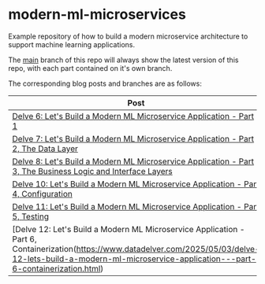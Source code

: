 # modern-ml-microservices
Example repository of how to build a modern microservice architecture to support machine learning applications.

The [main](https://github.com/DataDelver/modern-ml-microservices) branch of this repo will always show the latest version of this repo, with each part contained on it's own branch.

The corresponding blog posts and branches are as follows:

| Post | Branch |
| ----------- | ----------- |
| [Delve 6: Let's Build a Modern ML Microservice Application - Part 1](https://www.datadelver.com/software%20engineering/2025/01/26/ml-micro-part-one.html) | [part-one](https://github.com/DataDelver/modern-ml-microservices/tree/part-one) |
| [Delve 7: Let's Build a Modern ML Microservice Application - Part 2, The Data Layer](https://www.datadelver.com/software%20engineering/2025/02/05/ml-micro-part-two.html) | [part-two](https://github.com/DataDelver/modern-ml-microservices/tree/part-two) |
| [Delve 8: Let's Build a Modern ML Microservice Application - Part 3, The Business Logic and Interface Layers](https://www.datadelver.com/software%20engineering/2025/02/16/ml-micro-part-three.html) | [part-three](https://github.com/DataDelver/modern-ml-microservices/tree/part-three) |
| [Delve 10: Let's Build a Modern ML Microservice Application - Part 4, Configuration](https://www.datadelver.com/2025/03/25/delve-10-lets-build-a-modern-ml-microservice-application---part-4-configuration.html) | [part-four](https://github.com/DataDelver/modern-ml-microservices/tree/part-four) |
| [Delve 11: Let's Build a Modern ML Microservice Application - Part 5, Testing](https://www.datadelver.com/2025/04/13/delve-11-lets-build-a-modern-ml-microservice-application---part-5-testing.html) | [part-five](https://github.com/DataDelver/modern-ml-microservices/tree/part-five) |
| [Delve 12: Let's Build a Modern ML Microservice Application - Part 6, Containerization(https://www.datadelver.com/2025/05/03/delve-12-lets-build-a-modern-ml-microservice-application---part-6-containerization.html) | [part-six](https://github.com/DataDelver/modern-ml-microservices/tree/part-six) |
